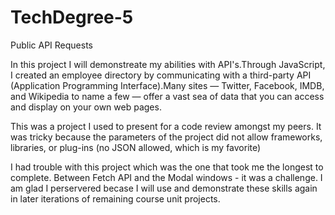# TechDegree-5
Public API Requests

In this project I will demonstreate my abilities with API's.Through JavaScript, I created an employee directory by communicating with a third-party API (Application Programming Interface).Many sites — Twitter, Facebook, IMDB, and Wikipedia to name a few — offer a vast sea of data that you can access and display on your own web pages. 

This was a project I used to present for a code review amongst my peers. It was tricky because the parameters of the project did not allow frameworks, libraries, or plug-ins (no JSON allowed, which is my favorite) 

I had trouble with this project which was the one that took me the longest to complete. Between Fetch API and the Modal windows - it was a challenge. I am glad I perservered becase I will use and demonstrate these skills again in later iterations of remaining course unit projects. 
